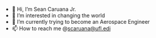 - 👋 Hi, I’m Sean Caruana Jr.
- 👀 I’m interested in changing the world
- 🌱 I’m currently trying to become an Aerospace Engineer
- 📫 How to reach me @scaruana@ufl.edi

<!---
scaruana-code/scaruana-code is a ✨ special ✨ repository because its `README.md` (this file) appears on your GitHub profile.
You can click the Preview link to take a look at your changes.
--->
